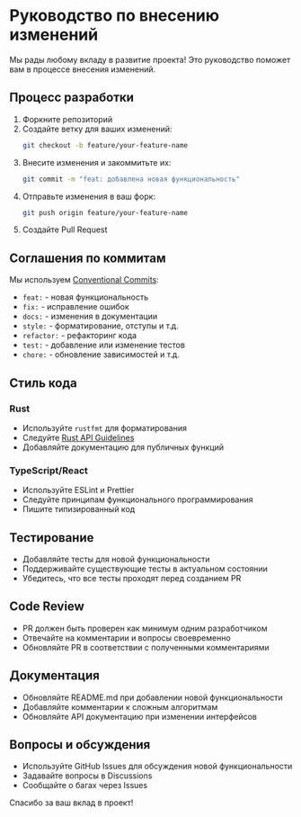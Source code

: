 # Руководство по внесению изменений

Мы рады любому вкладу в развитие проекта! Это руководство поможет вам в процессе внесения изменений.

## Процесс разработки

1. Форкните репозиторий
2. Создайте ветку для ваших изменений:
   ```bash
   git checkout -b feature/your-feature-name
   ```
3. Внесите изменения и закоммитьте их:
   ```bash
   git commit -m "feat: добавлена новая функциональность"
   ```
4. Отправьте изменения в ваш форк:
   ```bash
   git push origin feature/your-feature-name
   ```
5. Создайте Pull Request

## Соглашения по коммитам

Мы используем [Conventional Commits](https://www.conventionalcommits.org/):

- `feat:` - новая функциональность
- `fix:` - исправление ошибок
- `docs:` - изменения в документации
- `style:` - форматирование, отступы и т.д.
- `refactor:` - рефакторинг кода
- `test:` - добавление или изменение тестов
- `chore:` - обновление зависимостей и т.д.

## Стиль кода

### Rust
- Используйте `rustfmt` для форматирования
- Следуйте [Rust API Guidelines](https://rust-lang.github.io/api-guidelines/)
- Добавляйте документацию для публичных функций

### TypeScript/React
- Используйте ESLint и Prettier
- Следуйте принципам функционального программирования
- Пишите типизированный код

## Тестирование

- Добавляйте тесты для новой функциональности
- Поддерживайте существующие тесты в актуальном состоянии
- Убедитесь, что все тесты проходят перед созданием PR

## Code Review

- PR должен быть проверен как минимум одним разработчиком
- Отвечайте на комментарии и вопросы своевременно
- Обновляйте PR в соответствии с полученными комментариями

## Документация

- Обновляйте README.md при добавлении новой функциональности
- Добавляйте комментарии к сложным алгоритмам
- Обновляйте API документацию при изменении интерфейсов

## Вопросы и обсуждения

- Используйте GitHub Issues для обсуждения новой функциональности
- Задавайте вопросы в Discussions
- Сообщайте о багах через Issues

Спасибо за ваш вклад в проект!